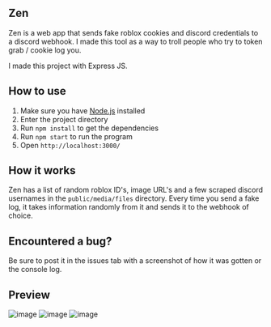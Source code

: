 ## Zen
Zen is a web app that sends fake roblox cookies and discord credentials to a discord webhook. I made this tool as a way to troll people who try to token grab / cookie log you.

I made this project with Express JS.

## How to use
1. Make sure you have [Node.js](https://nodejs.org/) installed
2. Enter the project directory
3. Run `npm install` to get the dependencies
4. Run `npm start` to run the program
5. Open `http://localhost:3000/`

## How it works
Zen has a list of random roblox ID's, image URL's and a few scraped discord usernames in the `public/media/files` directory. Every time you send a fake log, it takes information randomly from it and sends it to the webhook of choice.

## Encountered a bug?
Be sure to post it in the issues tab with a screenshot of how it was gotten or the console log.

## Preview
![image](https://raw.githubusercontent.com/damnkyro/media/blob/main/media/zen-media/panel.png)
![image](https://raw.githubusercontent.com/damnkyro/media/blob/main/media/zen-media/discord.png)
![image](https://raw.githubusercontent.com/damnkyro/media/blob/main/media/zen-media/roblox.png)
